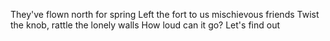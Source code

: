 ---
---
They've flown north for spring
Left the fort to us mischievous friends
Twist the knob, rattle the lonely walls
How loud can it go?
Let's find out
